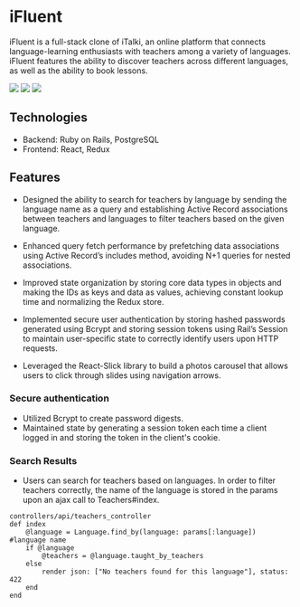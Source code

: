 # iFluent

iFluent is a full-stack clone of iTalki, an online platform that connects language-learning enthusiasts with teachers among a variety of languages. iFluent features the ability to discover teachers across different languages, as well as the ability to book lessons.

![](splash.gif)
![](search-results.gif)
![](booking.gif)

## Technologies

- Backend: Ruby on Rails, PostgreSQL
- Frontend: React, Redux

## Features
- Designed the ability to search for teachers by language by sending the language name as a query and establishing Active Record associations between teachers and languages to filter teachers based on the given language.

- Enhanced query fetch performance by prefetching data associations using Active Record’s includes method, avoiding N+1 queries for nested associations.

- Improved state organization by storing core data types in objects and making the IDs as keys and data as values, achieving constant lookup time and normalizing the Redux store.

- Implemented secure user authentication by storing hashed passwords generated using Bcrypt and storing session tokens using Rail’s Session to maintain user-specific state to correctly identify users upon HTTP requests.

- Leveraged the React-Slick library to build a photos carousel that allows users to click through slides using navigation arrows.


### Secure authentication

- Utilized Bcrypt to create password digests.
- Maintained state by generating a session token each time a client logged in and storing the token in the client's cookie.

### Search Results

- Users can search for teachers based on languages. In order to filter teachers correctly, the name of the language is stored in the params upon an ajax call to Teachers#index.

```
controllers/api/teachers_controller
def index
    @language = Language.find_by(language: params[:language]) #language name
    if @language
        @teachers = @language.taught_by_teachers
    else
        render json: ["No teachers found for this language"], status: 422
    end
end
```

